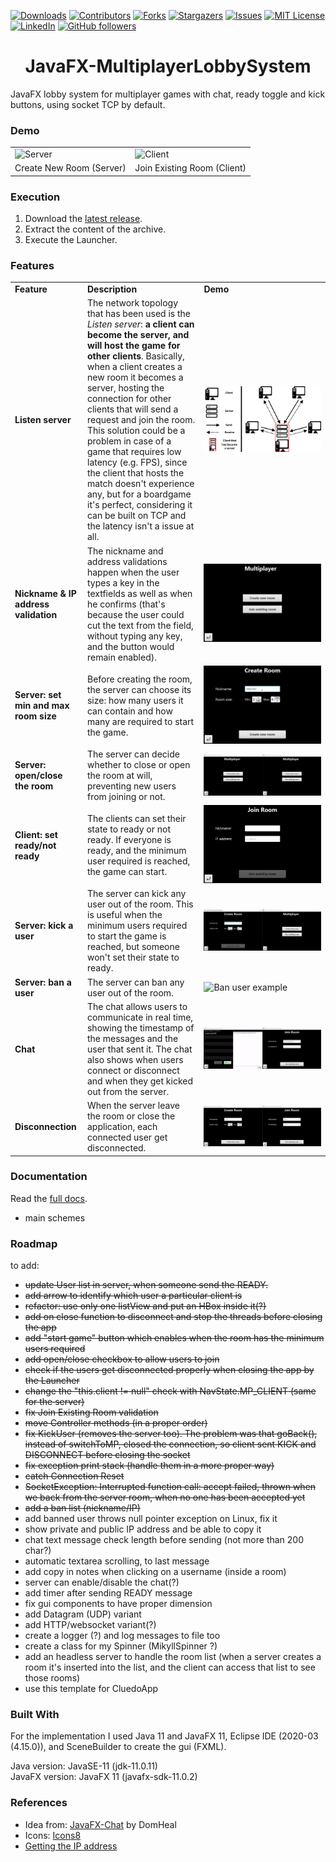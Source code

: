 [![Downloads][downloads-shield]][downloads-url]
[![Contributors][contributors-shield]][contributors-url]
[![Forks][forks-shield]][forks-url]
[![Stargazers][stars-shield]][stars-url]
[![Issues][issues-shield]][issues-url]
[![MIT License][license-shield]][license-url]
[![LinkedIn][linkedin-shield]][linkedin-url]
[![GitHub followers][github-shield]][github-url]

<h1 align="center">JavaFX-MultiplayerLobbySystem</h1>
JavaFX lobby system for multiplayer games with chat, ready toggle and kick buttons, using socket TCP by default.

### Demo
<table style="border: none">
  <tr>
    <td width="49.9%"><img src="example-server.gif" alt="Server"/></td>
    <td width="49.9%"><img src="example-client.gif" alt="Client"/></td>
  </tr>
  <tr>
    <td>Create New Room (Server)</td>
    <td>Join Existing Room (Client)</td>
  </tr>
</table>


### Execution
1. Download the [latest release](https://github.com/mikyll/JavaFX-MultiplayerLobbySystem/releases/latest).
2. Extract the content of the archive.
3. Execute the Launcher.

### Features
<table>
	<tr>
		<td><b>Feature</b></td>
		<td><b>Description</b></td>
		<td width="40%"><b>Demo</b></td>
	</tr>
	<tr>
		<td><b>Listen server<b/></td>
    		<td>The network topology that has been used is the <i>Listen server</i>: <b>a client can become the server, and will host the game for other clients</b>. Basically, when a client creates a new room it becomes a server, hosting the connection for other clients that will send a request and join the room. This solution could be a problem in case of a game that requires low latency (e.g. FPS), since the client that hosts the match doesn't experience any, but for a boardgame it's perfect, considering it can be built on TCP and the latency isn't a issue at all.</td>
		<td width="40%"><img src="https://github.com/mikyll/JavaFX-MultiplayerLobbySystem/blob/main/gfx/listen-server-with-legend-whitebg.png" alt="Listen server scheme"/></td>
	</tr>
	<tr>
		<td><b>Nickname & IP address validation</b></td>
		<td>The nickname and address validations happen when the user types a key in the textfields as well as when he confirms (that's because the user could cut the text from the field, without typing any key, and the button would remain enabled).</td>
		<td width="40%"><img src="https://github.com/mikyll/JavaFX-MultiplayerLobbySystem/blob/main/gfx/example-validation.gif" alt="Validation example"/></td>
	</tr>
	<tr>
		<td><b>Server: set min and max room size</b></td>
		<td>Before creating the room, the server can choose its size: how many users it can contain and how many are required to start the game.</td>
		<td width="40%"><img src="https://github.com/mikyll/JavaFX-MultiplayerLobbySystem/blob/main/gfx/example-room-size.gif" alt="Room size example"/></td>
	</tr>
	<tr>
		<td><b>Server: open/close the room</b></td>
		<td>The server can decide whether to close or open the room at will, preventing new users from joining or not.</td>
		<td width="40%"><img src="https://github.com/mikyll/JavaFX-MultiplayerLobbySystem/blob/main/gfx/example-open-close-room.gif" alt="Open/close room example"/></td>
	</tr>
	<tr>
		<td><b>Client: set ready/not ready</b></td>
		<td>The clients can set their state to ready or not ready. If everyone is ready, and the minimum user required is reached, the game can start.</td>
		<td width="40%"><img src="https://github.com/mikyll/JavaFX-MultiplayerLobbySystem/blob/main/gfx/example-ready.gif" alt="Ready/Not ready example"/></td>
	</tr>
	<tr>
		<td><b>Server: kick a user</b></td>
		<td>The server can kick any user out of the room. This is useful when the minimum users required to start the game is reached, but someone won't set their state to ready.</td>
		<td width="40%"><img src="https://github.com/mikyll/JavaFX-MultiplayerLobbySystem/blob/main/gfx/example-kick.gif" alt="Kick user example"/></td>
	</tr>
	<tr>
		<td><b>Server: ban a user</b></td>
		<td>The server can ban any user out of the room.</td>
		<td width="40%"><img src="" alt="Ban user example"/></td>
	</tr>
	<tr>
		<td><b>Chat</b></td>
		<td>The chat allows users to communicate in real time, showing the timestamp of the messages and the user that sent it. The chat also shows when users connect or disconnect and when they get kicked out from the server.</td>
		<td width="40%"><img src="https://github.com/mikyll/JavaFX-MultiplayerLobbySystem/blob/main/gfx/example-chat.gif" alt="Chat example"/></td>
	</tr>
	<tr>
		<td><b>Disconnection</b></td>
		<td>When the server leave the room or close the application, each connected user get disconnected.</td>
		<td width="40%"><img src="https://github.com/mikyll/JavaFX-MultiplayerLobbySystem/blob/main/gfx/example-disconnection.gif" alt="Disconnection example"/></td>
	</tr>
</table>

### Documentation
Read the [full docs](https://github.com/mikyll/JavaFX-MultiplayerLobbySystem/tree/main/docs).

+ main schemes

### Roadmap
to add:
- ~~update User list in server, when someone send the READY.~~
- ~~add arrow to identify which user a particular client is~~
- ~~refactor: use only one listView and put an HBox inside it(?)~~
- ~~add on close function to disconnect and stop the threads before closing the app~~
- ~~add "start game" button which enables when the room has the minimum users required~~
- ~~add open/close checkbox to allow users to join~~
- ~~check if the users get disconnected properly when closing the app by the Launcher~~
- ~~change the "this.client != null" check with NavState.MP_CLIENT (same for the server)~~
- ~~fix Join Existing Room validation~~
- ~~move Controller methods (in a proper order)~~
- ~~fix KickUser (removes the server too). The problem was that goBack(), instead of switchToMP, closed the connection, so client sent KICK and DISCONNECT before closing the socket~~
- ~~fix exception print stack (handle them in a more proper way)~~
- ~~catch Connection Reset~~
- ~~SocketException: Interrupted function call: accept failed, thrown when we back from the server room, when no one has been accepted yet~~
- ~~add a ban list (nickname/IP)~~
- add banned user throws null pointer exception on Linux, fix it
- show private and public IP address and be able to copy it
- chat text message check length before sending (not more than 200 char?)
- automatic textarea scrolling, to last message
- add copy in notes when clicking on a username (inside a room)
- server can enable/disable the chat(?)
- add timer after sending READY message
- fix gui components to have proper dimension
- add Datagram (UDP) variant
- add HTTP/websocket variant(?)
- create a logger (?) and log messages to file too
- create a class for my Spinner (MikyllSpinner ?)
- add an headless server to handle the room list (when a server creates a room it's inserted into the list, and the client can access that list to see those rooms)
- use this template for CluedoApp

### Built With
For the implementation I used Java 11 and JavaFX 11, Eclipse IDE (2020-03 (4.15.0)), and SceneBuilder to create the gui (FXML).

Java version: JavaSE-11 (jdk-11.0.11)<br/>
JavaFX version: JavaFX 11 (javafx-sdk-11.0.2)

### References
* Idea from: [JavaFX-Chat](https://github.com/DomHeal/JavaFX-Chat) by DomHeal
* Icons: [Icons8](https://icons8.com/)
* [Getting the IP address](https://stackoverflow.com/questions/9481865/getting-the-ip-address-of-the-current-machine-using-java)


[downloads-shield]: https://img.shields.io/github/downloads/mikyll/JavaFX-MultiplayerLobbySystem/total
[downloads-url]: https://github.com/mikyll/JavaFX-MultiplayerLobbySystem/releases/latest
[contributors-shield]: https://img.shields.io/github/contributors/mikyll/JavaFX-MultiplayerLobbySystem
[contributors-url]: https://github.com/mikyll/JavaFX-MultiplayerLobbySystem/graphs/contributors
[forks-shield]: https://img.shields.io/github/forks/mikyll/JavaFX-MultiplayerLobbySystem
[forks-url]: https://github.com/mikyll/JavaFX-MultiplayerLobbySystem/network/members
[stars-shield]: https://img.shields.io/github/stars/mikyll/JavaFX-MultiplayerLobbySystem
[stars-url]: https://github.com/mikyll/JavaFX-MultiplayerLobbySystem/stargazers
[issues-shield]: https://img.shields.io/github/issues/mikyll/JavaFX-MultiplayerLobbySystem
[issues-url]: https://github.com/mikyll/JavaFX-MultiplayerLobbySystem/issues
[license-shield]: https://img.shields.io/github/license/mikyll/JavaFX-MultiplayerLobbySystem
[license-url]: https://github.com/mikyll/JavaFX-MultiplayerLobbySystem/blob/master/LICENSE
[linkedin-shield]: https://img.shields.io/badge/-LinkedIn-black.svg?logo=linkedin&colorB=0077B5
[linkedin-url]: https://www.linkedin.com/in/michele-righi/?locale=it_IT
[github-shield]: https://img.shields.io/github/followers/mikyll.svg?style=social&label=Follow
[github-url]: https://github.com/mikyll
